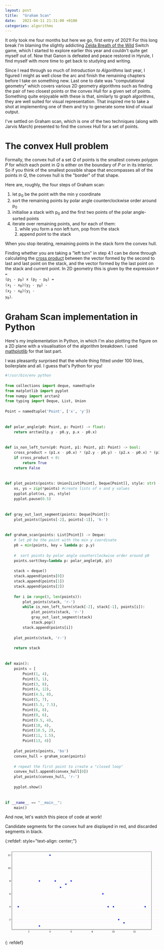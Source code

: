 ```yaml
---
layout: post
title:  "Graham Scan"
date:   2021-04-11 21:31:00 +0100
categories: algorithms
---
```


It only took me four months but here we go, first entry of 2021! For this long break I'm blaming the slightly addicting [Zelda Breath of the Wild](https://en.wikipedia.org/wiki/The_Legend_of_Zelda:_Breath_of_the_Wild) Switch game, which I started to explore earlier this year and couldn't quite get myself out of. Now that Ganon is defeated and peace restored in Hyrule, I find myself with more time to get back to studying and writing.

Since I read through so much of *Introduction to Algorithms* last year, I figured I might as well close the arc and finish the remaining chapters before I take on something new. Last one to date was "computational geometry" which covers various 2D geometry algorithms such as finding the pair of two closest points or the convex Hull for a given set of points. Something quite enjoyable with these is that, similarly to graph algorithms, they are well suited for visual representation. That inspired me to take a shot at implementing one of them and try to generate some kind of visual output.  

I've settled on Graham scan, which is one of the two techniques (along with Jarvis March) presented to find the convex Hull for a set of points. 

# The convex Hull problem

Formally, the convex hull of a set *Q* of points is the smallest convex polygon *P* for which each point in *Q* is either on the boundary of *P* or in its interior. So if you think of the smallest possible shape that encompasses all of the points in *Q*, the convex hull is the "border" of that shape.

Here are, roughly, the four steps of Graham scan:
1. let p<sub>0</sub> be the point with the min y coordinate
2. sort the remaining points by polar angle counterclockwise order around p<sub>0</sub>
3. initialise a stack with p<sub>0</sub> and the first two points of the polar angle-sorted points
4. iterate over remaining points, and for each of them:
    1. while you form a non left turn, pop from the stack
    2. append point to the stack

When you stop iterating, remaining points in the stack form the convex hull.

Finding whether you are taking a "left turn" in step 4.1 can be done through calculating the [cross product](https://en.wikipedia.org/wiki/Cross_product) between the vector formed by the second to last and last point on the stack, and the vector formed by the last point on the stack and current point. In 2D geometry this is given by the expression <code>P = (p<sub>1</sub> - p<sub>0</sub>) x (p<sub>2</sub> - p<sub>0</sub>) = (x<sub>1</sub> - x<sub>0</sub>)(y<sub>2</sub> - y<sub>0</sub>) - (x<sub>2</sub> - x<sub>0</sub>)(y<sub>1</sub> - y<sub>0</sub>)</code>.

# Graham Scan implementation in Python

Here's my implementation in Python, in which I'm also plotting the figure on a 2D plane with a visualisation of the algorithm breakdown. I used [mathplotlib](https://matplotlib.org) for that last part.

I was pleasantly surprised that the whole thing fitted under 100 lines, boilerplate and all. I guess that's Python for you!

```python
#!/usr/bin/env python

from collections import deque, namedtuple
from matplotlib import pyplot
from numpy import arctan2
from typing import Deque, List, Union

Point = namedtuple('Point', ['x', 'y'])


def polar_angle(p0: Point, p: Point) -> float:
    return arctan2(p.y - p0.y, p.x - p0.x)


def is_non_left_turn(p0: Point, p1: Point, p2: Point) -> bool:
    cross_product = (p1.x - p0.x) * (p2.y - p0.y) - (p2.x - p0.x) * (p1.y - p0.y)
    if cross_product < 0:
        return True
    return False


def plot_points(points: Union[List[Point], Deque[Point]], style: str) -> None:
    xs, ys = zip(*points) #create lists of x and y values
    pyplot.plot(xs, ys, style) 
    pyplot.pause(0.5)


def gray_out_last_segment(points: Deque[Point]):
    plot_points([points[-2], points[-1]], 'k-')


def graham_scan(points: List[Point]) -> Deque:
    # let p0 be the point with the min y coordinate
    p0 = min(points, key = lambda p: p.y)

    #  sort points by polar angle counterclockwise order around p0
    points.sort(key=lambda p: polar_angle(p0, p))

    stack = deque()
    stack.append(points[0])
    stack.append(points[1])
    stack.append(points[2])

    for i in range(3, len(points)):
        plot_points(stack, 'r-')
        while is_non_left_turn(stack[-2], stack[-1], points[i]):
            plot_points(stack, 'r-')
            gray_out_last_segment(stack)
            stack.pop()
        stack.append(points[i])

    plot_points(stack, 'r-')

    return stack


def main():
    points = [
        Point(1, 4), 
        Point(3, 1), 
        Point(3, 8), 
        Point(4, 12), 
        Point(4.5, 8), 
        Point(5, 7),
        Point(5.5, 7.5),
        Point(6, 8),
        Point(9, 6),
        Point(9.5, 4),
        Point(10, 4),
        Point(10.5, 2),
        Point(11, 1.5),
        Point(13, 4)]

    plot_points(points, 'bo')
    convex_hull = graham_scan(points)

    # repeat the first point to create a "closed loop"
    convex_hull.append(convex_hull[0])
    plot_points(convex_hull, 'r-')

    pyplot.show()


if __name__ == "__main__":
    main()
```

And now, let's watch this piece of code at work!

Candidate segments for the convex hull are displayed in red, and discarded segments in black.

{:refdef: style="text-align: center;"}
![Convex Hull](/img/graham-scan-big.gif)
{: refdef}
